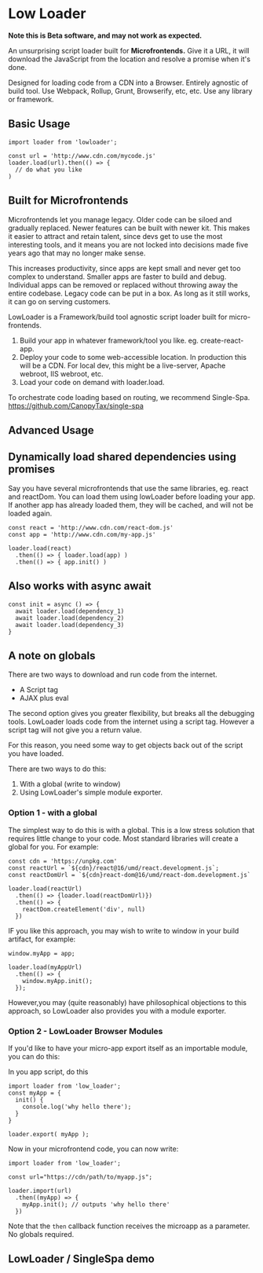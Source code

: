 # Low Loader

**Note this is Beta software, and may not work as expected.**

An unsurprising script loader built for **Microfrontends.** Give it a URL, it will download the JavaScript from the location and resolve a promise when it's done.

Designed for loading code from a CDN into a Browser. Entirely agnostic of build tool. Use Webpack, Rollup, Grunt, Browserify, etc, etc. Use any library or framework.

## Basic Usage

    import loader from 'lowloader';

    const url = 'http://www.cdn.com/mycode.js'
    loader.load(url).then(() => {
      // do what you like
    )

## Built for Microfrontends

Microfrontends let you manage legacy. Older code can be siloed and gradually replaced. Newer features can be built with newer kit. This makes it easier to attract and retain talent, since devs get to use the most interesting tools, and it means you are not locked into decisions made five years ago that may no longer make sense.

This increases productivity, since apps are kept small and never get too complex to understand. Smaller apps are faster to build and debug. Individual apps can be removed or replaced without throwing away the entire codebase. Legacy code can be put in a box. As long as it still works, it can go on serving customers.

LowLoader is a Framework/build tool agnostic script loader built for micro-frontends.

1. Build your app in whatever framework/tool you like. eg. create-react-app.
2. Deploy your code to some web-accessible location. In production this will be a CDN. For local dev, this might be a live-server, Apache webroot, IIS webroot, etc.
3. Load your code on demand with loader.load.

To orchestrate code loading based on routing, we recommend Single-Spa. https://github.com/CanopyTax/single-spa

## Advanced Usage

## Dynamically load shared dependencies using promises

Say you have several microfrontends that use the same libraries, eg. react and reactDom. You can load them using lowLoader before loading your app. If another app has already loaded them, they will be cached, and will not be loaded again.

    const react = 'http://www.cdn.com/react-dom.js'
    const app = 'http://www.cdn.com/my-app.js'

    loader.load(react)
      .then(() => { loader.load(app) )
      .then(() => { app.init() )

## Also works with async await

    const init = async () => {
      await loader.load(dependency_1)
      await loader.load(dependency_2)
      await loader.load(dependency_3)
    }

## A note on globals

There are two ways to download and run code from the internet.

- A Script tag
- AJAX plus eval

The second option gives you greater flexibility, but breaks all the debugging tools. LowLoader loads code from the internet using a script tag. However a script tag will not give you a return value.

For this reason, you need some way to get objects back out of the script you have loaded.

There are two ways to do this:

1. With a global (write to window)
2. Using LowLoader's simple module exporter.

### Option 1 - with a global

The simplest way to do this is with a global. This is a low stress solution that requires little change to your code. Most standard libraries will create a global for you. For example:

    const cdn = 'https://unpkg.com'
    const reactUrl = `${cdn}/react@16/umd/react.development.js`;
    const reactDomUrl = `${cdn}react-dom@16/umd/react-dom.development.js`

    loader.load(reactUrl)
      .then(() => {loader.load(reactDomUrl)})
      .then(() => {
        reactDom.createElement('div', null)
      })

IF you like this approach, you may wish to write to window in your build artifact, for example:

    window.myApp = app;

    loader.load(myAppUrl)
      .then(() => {
        window.myApp.init();
      });

However,you may (quite reasonably) have philosophical objections to this approach, so LowLoader also provides you with a module exporter.

### Option 2 - LowLoader Browser Modules

If you'd like to have your micro-app export itself as an importable module, you can do this:

In you app script, do this

    import loader from 'low_loader';
    const myApp = {
      init() {
        console.log('why hello there');
      }
    }

    loader.export( myApp );

Now in your microfrontend code, you can now write:

    import loader from 'low_loader';

    const url="https://cdn/path/to/myapp.js";

    loader.import(url)
      .then((myApp) => {
        myApp.init(); // outputs 'why hello there'
      })

Note that the `then` callback function receives the microapp as a parameter. No globals required.

## LowLoader / SingleSpa demo
